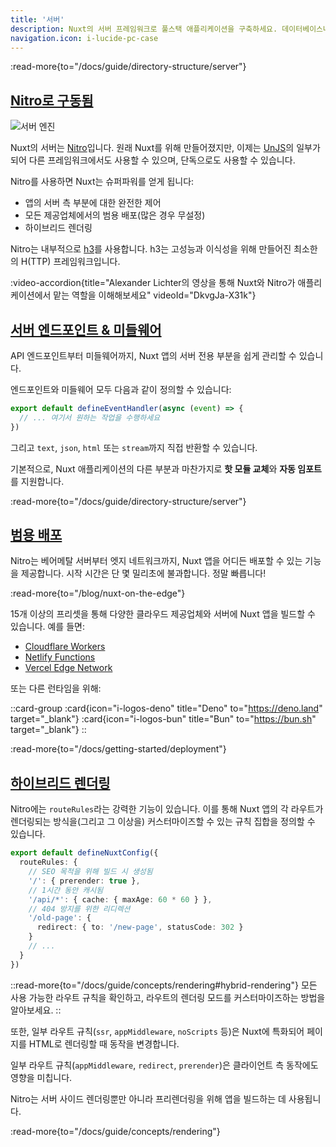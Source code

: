 ```yaml
---
title: '서버'
description: Nuxt의 서버 프레임워크로 풀스택 애플리케이션을 구축하세요. 데이터베이스나 다른 서버에서 데이터를 가져오거나, API를 생성하거나, 사이트맵이나 RSS 피드와 같은 정적 서버 측 콘텐츠를 생성할 수도 있습니다. 이 모든 것을 단일 코드베이스에서 할 수 있습니다.
navigation.icon: i-lucide-pc-case
---
```


:read-more{to="/docs/guide/directory-structure/server"}

## [Nitro로 구동됨](#powered-by-nitro)

![서버 엔진](/assets/docs/getting-started/server.svg)

Nuxt의 서버는 [Nitro](https://github.com/nitrojs/nitro)입니다. 원래 Nuxt를 위해 만들어졌지만, 이제는 [UnJS](https://unjs.io)의 일부가 되어 다른 프레임워크에서도 사용할 수 있으며, 단독으로도 사용할 수 있습니다.

Nitro를 사용하면 Nuxt는 슈퍼파워를 얻게 됩니다:

- 앱의 서버 측 부분에 대한 완전한 제어
- 모든 제공업체에서의 범용 배포(많은 경우 무설정)
- 하이브리드 렌더링

Nitro는 내부적으로 [h3](https://github.com/unjs/h3)를 사용합니다. h3는 고성능과 이식성을 위해 만들어진 최소한의 H(TTP) 프레임워크입니다.

:video-accordion{title="Alexander Lichter의 영상을 통해 Nuxt와 Nitro가 애플리케이션에서 맡는 역할을 이해해보세요" videoId="DkvgJa-X31k"}

## [서버 엔드포인트 & 미들웨어](#server-endpoints-middleware)

API 엔드포인트부터 미들웨어까지, Nuxt 앱의 서버 전용 부분을 쉽게 관리할 수 있습니다.

엔드포인트와 미들웨어 모두 다음과 같이 정의할 수 있습니다:

```ts twoslash [server/api/test.ts]
export default defineEventHandler(async (event) => {
  // ... 여기서 원하는 작업을 수행하세요
})
```

그리고 `text`, `json`, `html` 또는 `stream`까지 직접 반환할 수 있습니다.

기본적으로, Nuxt 애플리케이션의 다른 부분과 마찬가지로 **핫 모듈 교체**와 **자동 임포트**를 지원합니다.

:read-more{to="/docs/guide/directory-structure/server"}

## [범용 배포](#universal-deployment)

Nitro는 베어메탈 서버부터 엣지 네트워크까지, Nuxt 앱을 어디든 배포할 수 있는 기능을 제공합니다. 시작 시간은 단 몇 밀리초에 불과합니다. 정말 빠릅니다!

:read-more{to="/blog/nuxt-on-the-edge"}

15개 이상의 프리셋을 통해 다양한 클라우드 제공업체와 서버에 Nuxt 앱을 빌드할 수 있습니다. 예를 들면:

- [Cloudflare Workers](https://workers.cloudflare.com)
- [Netlify Functions](https://www.netlify.com/products/functions)
- [Vercel Edge Network](https://vercel.com/docs/edge-network)

또는 다른 런타임을 위해:

::card-group
  :card{icon="i-logos-deno" title="Deno" to="https://deno.land" target="_blank"}
  :card{icon="i-logos-bun" title="Bun" to="https://bun.sh" target="_blank"}
::

:read-more{to="/docs/getting-started/deployment"}

## [하이브리드 렌더링](#hybrid-rendering)

Nitro에는 `routeRules`라는 강력한 기능이 있습니다. 이를 통해 Nuxt 앱의 각 라우트가 렌더링되는 방식을(그리고 그 이상을) 커스터마이즈할 수 있는 규칙 집합을 정의할 수 있습니다.

```ts twoslash [nuxt.config.ts]
export default defineNuxtConfig({
  routeRules: {
    // SEO 목적을 위해 빌드 시 생성됨
    '/': { prerender: true },
    // 1시간 동안 캐시됨
    '/api/*': { cache: { maxAge: 60 * 60 } },
    // 404 방지를 위한 리디렉션
    '/old-page': {
      redirect: { to: '/new-page', statusCode: 302 }
    }
    // ...
  }
})
```

::read-more{to="/docs/guide/concepts/rendering#hybrid-rendering"}
모든 사용 가능한 라우트 규칙을 확인하고, 라우트의 렌더링 모드를 커스터마이즈하는 방법을 알아보세요.
::

또한, 일부 라우트 규칙(`ssr`, `appMiddleware`, `noScripts` 등)은 Nuxt에 특화되어 페이지를 HTML로 렌더링할 때 동작을 변경합니다.

일부 라우트 규칙(`appMiddleware`, `redirect`, `prerender`)은 클라이언트 측 동작에도 영향을 미칩니다.

Nitro는 서버 사이드 렌더링뿐만 아니라 프리렌더링을 위해 앱을 빌드하는 데 사용됩니다.

:read-more{to="/docs/guide/concepts/rendering"}
